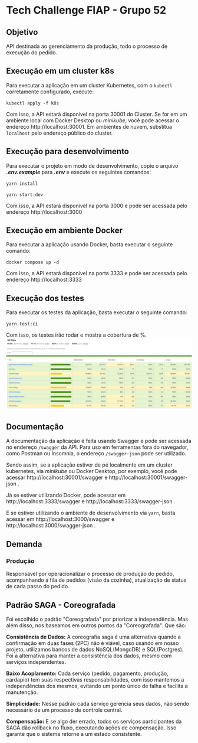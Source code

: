 # Tech Challenge FIAP - Grupo 52

## Objetivo
API destinada ao gerenciamento da produção, todo o processo de execução do pedido.

## Execução em um cluster k8s

Para executar a aplicação em um cluster Kubernetes, com o `kubectl` corretamente configurado, execute:

```shell
kubectl apply -f k8s
```

Com isso, a API estará disponível na porta 30001 do Cluster. Se for em um ambiente local com Docker Desktop ou _minikube_,
você pode acessar o endereço http://localhost:30001. Em ambientes de nuvem, substitua `localhost` pelo endereço público do cluster.

## Execução para desenvolvimento

Para executar o projeto em modo de desenvolvimento, copie o arquivo ***.env.example*** para ***.env*** e execute os seguintes comandos:

```shell
yarn install
```
```shell
yarn start:dev
```

Com isso, a API estará disponível na porta 3000 e pode ser acessada pelo endereço http://localhost:3000

## Execução em ambiente Docker

Para executar a aplicação usando Docker, basta executar o seguinte comando:

```shell
docker compose up -d
```

Com isso, a API estará disponível na porta 3333 e pode ser acessada pelo endereço http://localhost:3333

## Execução dos testes

Para executar os testes da aplicação, basta executar o seguinte comando:

```shell
yarn test:ci
```

Com isso, os testes irão rodar e mostra a cobertura de %.
![Porcentagem de cobertura dos testes](./out/docs/coverage.png)

## Documentação

A documentação da aplicação é feita usando Swagger e pode ser acessada no endereço `/swagger` da API.
Para uso em ferramentas fora do navegador, como Postman ou Insomnia, o endereço `/swagger-json` pode ser utilizado.

Sendo assim, se a aplicação estiver de pé localmente em um cluster kubernetes, via _minikube_ ou Docker Desktop, por exemplo, você pode acessar http://localhost:30001/swagger e http://localhost:30001/swagger-json .

Já se estiver utilizando Docker, pode acessar em http://localhost:3333/swagger e http://localhost:3333/swagger-json .

E se estiver utilizando o ambiente de desenvolvimento via `yarn`, basta acessar em http://localhost:3000/swagger e http://localhost:3000/swagger-json .


## Demanda
### Produção
Responsável por operacionalizar o processo de produção do pedido, acompanhando a fila de pedidos (visão da cozinha), atualização de status de cada passo do pedido.


## Padrão SAGA - Coreografada

Foi escolhido o padrão "Coreografada" por priorizar a independência. Mas além disso, nos baseamos em outros pontos da "Coreografada". Que são:




**Consistência de Dados:** A coreografia saga é uma alternativa quando a confirmação em duas fases (2PC) não é viável, caso usando em nosso projeto, utilizamos bancos de dados NoSQL(MongoDB) e SQL(Postgres). Foi a alternativa para manter a consistência dos dados, mesmo com serviços independentes.

**Baixo Acoplamento:** Cada serviço (pedido, pagamento, produção, cardapio) tem suas respectivas responsabilidades, com isso mantemos a independências dos mesmos, evitando um ponto único de falha e facilita a manutenção.

**Simplicidade:** Nesse padrão cada serviço gerencia seus dados, não sendo necessário de um processo de controle central.

**Compensação:** E se algo der errado, todos os serviços participantes da SAGA dão rollback no fluxo, executando ações de compensação. Isso garante que o sistema retorne a um estado consistente.

